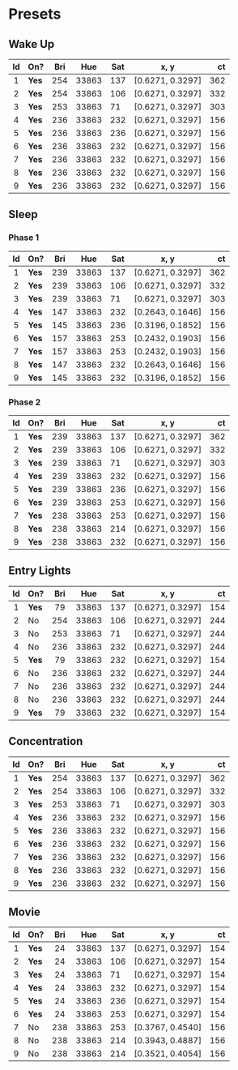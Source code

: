 # Presets
## Wake Up
| Id | On?     | Bri  | Hue   | Sat | x, y           | ct  |
|:--:|---------|:----:|-------|-----|----------------|----:|
| 1|**Yes**|254|33863|137|[0.6271, 0.3297]|362|
| 2|**Yes**|254|33863|106|[0.6271, 0.3297]|332|
| 3|**Yes**|253|33863| 71|[0.6271, 0.3297]|303|
| 4|**Yes**|236|33863|232|[0.6271, 0.3297]|156|
| 5|**Yes**|236|33863|236|[0.6271, 0.3297]|156|
| 6|**Yes**|236|33863|232|[0.6271, 0.3297]|156|
| 7|**Yes**|236|33863|232|[0.6271, 0.3297]|156|
| 8|**Yes**|236|33863|232|[0.6271, 0.3297]|156|
| 9|**Yes**|236|33863|232|[0.6271, 0.3297]|156|

## Sleep
### Phase 1
| Id | On?     | Bri  | Hue   | Sat | x, y           | ct  |
|:--:|---------|:----:|-------|-----|----------------|----:|
| 1|**Yes**|239|33863|137|[0.6271, 0.3297]|362|
| 2|**Yes**|239|33863|106|[0.6271, 0.3297]|332|
| 3|**Yes**|239|33863| 71|[0.6271, 0.3297]|303|
| 4|**Yes**|147|33863|232|[0.2643, 0.1646]|156|
| 5|**Yes**|145|33863|236|[0.3196, 0.1852]|156|
| 6|**Yes**|157|33863|253|[0.2432, 0.1903]|156|
| 7|**Yes**|157|33863|253|[0.2432, 0.1903]|156|
| 8|**Yes**|147|33863|232|[0.2643, 0.1646]|156|
| 9|**Yes**|145|33863|232|[0.3196, 0.1852]|156|

### Phase 2
| Id | On?     | Bri  | Hue   | Sat | x, y           | ct  |
|:--:|---------|:----:|-------|-----|----------------|----:|
| 1|**Yes**|239|33863|137|[0.6271, 0.3297]|362|
| 2|**Yes**|239|33863|106|[0.6271, 0.3297]|332|
| 3|**Yes**|239|33863| 71|[0.6271, 0.3297]|303|
| 4|**Yes**|239|33863|232|[0.6271, 0.3297]|156|
| 5|**Yes**|239|33863|236|[0.6271, 0.3297]|156|
| 6|**Yes**|239|33863|253|[0.6271, 0.3297]|156|
| 7|**Yes**|238|33863|253|[0.6271, 0.3297]|156|
| 8|**Yes**|238|33863|214|[0.6271, 0.3297]|156|
| 9|**Yes**|238|33863|232|[0.6271, 0.3297]|156|

## Entry Lights
| Id | On?     | Bri  | Hue   | Sat | x, y           | ct  |
|:--:|---------|:----:|-------|-----|----------------|----:|
| 1|**Yes**| 79|33863|137|[0.6271, 0.3297]|154|
| 2|     No|254|33863|106|[0.6271, 0.3297]|244|
| 3|     No|253|33863| 71|[0.6271, 0.3297]|244|
| 4|     No|236|33863|232|[0.6271, 0.3297]|244|
| 5|**Yes**| 79|33863|232|[0.6271, 0.3297]|154|
| 6|     No|236|33863|232|[0.6271, 0.3297]|244|
| 7|     No|236|33863|232|[0.6271, 0.3297]|244|
| 8|     No|236|33863|232|[0.6271, 0.3297]|244|
| 9|**Yes**| 79|33863|232|[0.6271, 0.3297]|154|

## Concentration
| Id | On?     | Bri  | Hue   | Sat | x, y           | ct  |
|:--:|---------|:----:|-------|-----|----------------|----:|
| 1|**Yes**|254|33863|137|[0.6271, 0.3297]|362|
| 2|**Yes**|254|33863|106|[0.6271, 0.3297]|332|
| 3|**Yes**|253|33863| 71|[0.6271, 0.3297]|303|
| 4|**Yes**|236|33863|232|[0.6271, 0.3297]|156|
| 5|**Yes**|236|33863|232|[0.6271, 0.3297]|156|
| 6|**Yes**|236|33863|232|[0.6271, 0.3297]|156|
| 7|**Yes**|236|33863|232|[0.6271, 0.3297]|156|
| 8|**Yes**|236|33863|232|[0.6271, 0.3297]|156|
| 9|**Yes**|236|33863|232|[0.6271, 0.3297]|156|

## Movie
| Id | On?     | Bri  | Hue   | Sat | x, y           | ct  |
|:--:|---------|:----:|-------|-----|----------------|----:|
| 1|**Yes**| 24|33863|137|[0.6271, 0.3297]|154|
| 2|**Yes**| 24|33863|106|[0.6271, 0.3297]|154|
| 3|**Yes**| 24|33863| 71|[0.6271, 0.3297]|154|
| 4|**Yes**| 24|33863|232|[0.6271, 0.3297]|154|
| 5|**Yes**| 24|33863|236|[0.6271, 0.3297]|154|
| 6|**Yes**| 24|33863|253|[0.6271, 0.3297]|154|
| 7|     No|238|33863|253|[0.3767, 0.4540]|156|
| 8|     No|238|33863|214|[0.3943, 0.4887]|156|
| 9|     No|238|33863|214|[0.3521, 0.4054]|156|
